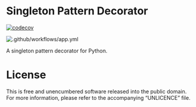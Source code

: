 
# Singleton Pattern Decorator

[![codecov](https://codecov.io/gh/jbw/singleton-pattern-decorator/branch/master/graph/badge.svg)](https://codecov.io/gh/jbw/singleton-pattern-decorator)

![.github/workflows/app.yml](https://github.com/jbw/singleton-pattern-decorator/workflows/.github/workflows/app.yml/badge.svg)

A singleton pattern decorator for Python.

# License
This is free and unencumbered software released into the public domain. For more information, please refer to the accompanying “UNLICENCE” file.

